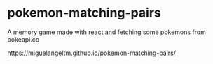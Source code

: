 # pokemon-matching-pairs
A memory game made with react and fetching some pokemons from pokeapi.co

https://miguelangeltm.github.io/pokemon-matching-pairs/
